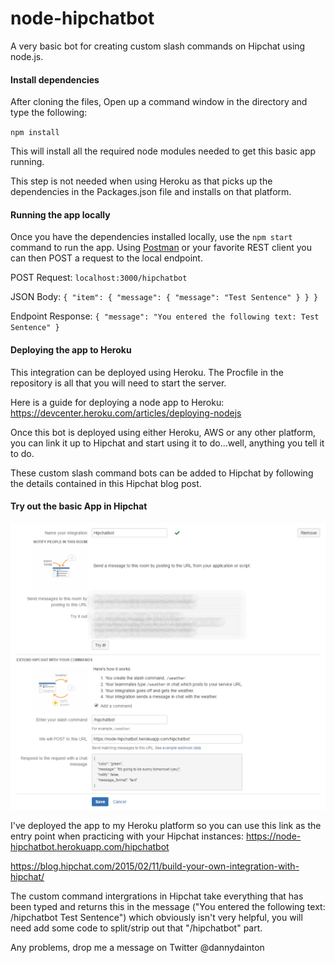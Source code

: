 # node-hipchatbot
A very basic bot for creating custom slash commands on Hipchat using node.js. 

#### Install dependencies
After cloning the files, Open up a command window in the directory and type the following:

`npm install`

This will install all the required node modules needed to get this basic app running.

This step is not needed when using Heroku as that picks up the dependencies in the Packages.json file and installs on that platform.

#### Running the app locally

Once you have the dependencies installed locally, use the `npm start` command to run the app. Using [Postman](https://www.getpostman.com/ "Postman") or your favorite REST client you can then POST a request to the local endpoint.

POST Request:
`localhost:3000/hipchatbot`

JSON Body:
`{ "item": { "message": { "message": "Test Sentence" } } }`

Endpoint Response:
`{ "message": "You entered the following text: Test Sentence" }`

#### Deploying the app to Heroku

This integration can be deployed using Heroku. The Procfile in the repository is all that you will need to start the server.

Here is a guide for deploying a node app to Heroku: https://devcenter.heroku.com/articles/deploying-nodejs

Once this bot is deployed using either Heroku, AWS or any other platform, you can link it up to Hipchat and start using it to do...well, anything you tell it to do.

These custom slash command bots can be added to Hipchat by following the details contained in this Hipchat blog post.

#### Try out the basic App in Hipchat

![Alt text](/public/hipchatbot.png?raw=true "Hipchat Intergration")

I've deployed the app to my Heroku platform so you can use this link as the entry point when practicing with your Hipchat instances: https://node-hipchatbot.herokuapp.com/hipchatbot

https://blog.hipchat.com/2015/02/11/build-your-own-integration-with-hipchat/

The custom command intergrations in Hipchat take everything that has been typed and returns this in the message ("You entered the following text: /hipchatbot Test Sentence") which obviously isn't very helpful, you will need add some code to split/strip out that "/hipchatbot" part.

Any problems, drop me a message on Twitter @dannydainton

